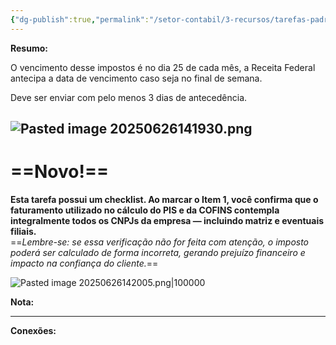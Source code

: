```yaml
---
{"dg-publish":true,"permalink":"/setor-contabil/3-recursos/tarefas-padrao/guia-pis-cofins-nao-cumulativo/","dgPassFrontmatter":true,"created":"2025-06-05T23:14:15.096-03:00","updated":"2025-06-26T14:25:27.826-03:00"}
---
```


**Resumo:** 

O vencimento desse impostos é no dia 25 de cada mês, a Receita Federal antecipa  a data de vencimento caso seja no final de semana.

Deve ser enviar com pelo menos 3 dias de antecedência.

![Pasted image 20250626141930.png](/img/user/SETOR%20CONT%C3%81BIL/4.%20ARQUIVOS/Pasted%20image%2020250626141930.png)
---
# ==**Novo!**==


**Esta tarefa possui um checklist. Ao marcar o Item 1, você confirma que o faturamento utilizado no cálculo do PIS e da COFINS contempla integralmente todos os CNPJs da empresa — incluindo matriz e eventuais filiais.**  
==_Lembre-se: se essa verificação não for feita com atenção, o imposto poderá ser calculado de forma incorreta, gerando prejuízo financeiro e impacto na confiança do cliente._==

![Pasted image 20250626142005.png|100000](/img/user/SETOR%20CONT%C3%81BIL/4.%20ARQUIVOS/Pasted%20image%2020250626142005.png)


**Nota:**





---

**Conexões:**


